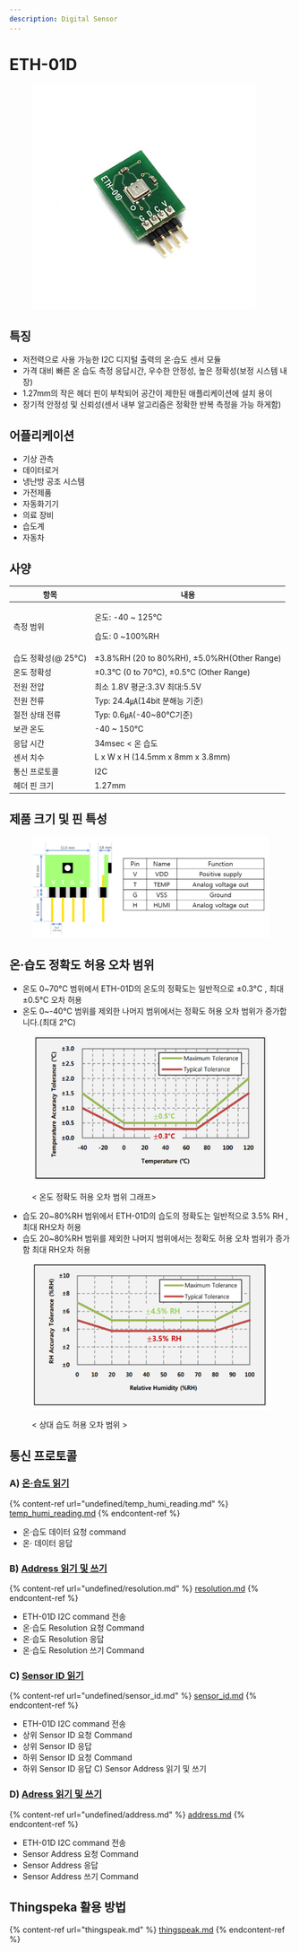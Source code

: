 ```yaml
---
description: Digital Sensor
---
```


# ETH-01D

<figure><img src="../../../.gitbook/assets/temp&#x26;humi/ETH-01D/eth-01d_main_pic.jpg" alt=""><figcaption></figcaption></figure>

## 특징

* 저전력으로 사용 가능한 I2C 디지털 출력의 온·습도 센서 모듈
* 가격 대비 빠른 온 습도 측정 응답시간, 우수한 안정성, 높은 정확성(보정 시스템 내장)
* 1.27mm의 작은 헤더 핀이 부착되어 공간이 제한된 애플리케이션에 설치 용이
* 장기적 안정성 및 신뢰성(센서 내부 알고리즘은 정확한 반복 측정을 가능 하게함)

## 어플리케이션

* 기상 관측
* 데이터로거
* 냉난방 공조 시스템
* 가전제품
* 자동화기기
* 의료 장비
* 습도계
* 자동차

## 사양 <a href="#_toc127806955" id="_toc127806955"></a>

| 항목             | 내용                                          |
| -------------- | ------------------------------------------- |
| 측정 범위          | <p>온도: -40 ~ 125℃</p><p>습도: 0 ~100%RH</p>   |
| 습도 정확성(@ 25°C) | ±3.8%RH (20 to 80%RH), ±5.0%RH(Other Range) |
| 온도 정확성         | ±0.3°C (0 to 70°C), ±0.5°C (Other Range)    |
| 전원 전압          | 최소 1.8V 평균:3.3V 최대:5.5V                     |
| 전원 전류          | Typ: 24.4㎂(14bit 분해능 기준)                    |
| 절전 상태 전류       | Typ: 0.6㎂(-40\~80℃기준)                       |
| 보관 온도          | -40 \~ 150°C                                |
| 응답 시간          | 34msec < 온 습도                               |
| 센서 치수          | L x W x H (14.5mm x 8mm x 3.8mm)            |
| 통신 프로토콜        | I2C                                         |
| 헤더 핀 크기        | 1.27mm                                      |

## 제품 크기 및 핀 특성 <a href="#_toc127806956" id="_toc127806956"></a>

<figure><img src="../../../.gitbook/assets/temp&#x26;humi/ETH-01DV/eth_01dv_Main_spec.PNG" alt=""><figcaption></figcaption></figure>

## 온·습도 정확도 허용 오차 범위 <a href="#_toc127806957" id="_toc127806957"></a>

* 온도 0\~70°C 범위에서 ETH-01D의 온도의 정확도는 일반적으로 ±0.3°C , 최대 ±0.5°C 오차 허용
* 온도 0\~-40°C 범위를 제외한 나머지 범위에서는 정확도 허용 오차 범위가 증가합니다.(최대 2°C)

<figure><img src="../../../.gitbook/assets/temp&#x26;humi/ETH-01D/eth-01d_temp_graph.PNG" alt=""><figcaption><p>&#x3C; 온도 정확도 허용 오차 범위 그래프></p></figcaption></figure>

* 습도 20\~80%RH 범위에서 ETH-01D의 습도의 정확도는 일반적으로 3.5% RH , 최대 RH오차 허용
* 습도 20\~80%RH 범위를 제외한 나머지 범위에서는 정확도 허용 오차 범위가 증가함 최대 RH오차 허용

<figure><img src="../../../.gitbook/assets/temp&#x26;humi/ETH-01D/eth-01d_humi_graph.PNG" alt=""><figcaption><p>&#x3C; 상대 습도 허용 오차 범위 ></p></figcaption></figure>

## 통신 프로토콜

### A) [온·습도 읽기](https://app.gitbook.com/o/Kf02NeqxuSI0LF2rYZKc/s/8USAZVpjShlBinaURjim/\~/changes/13/product-document/temp\_humi/eth\_01d/undefined/temp\_humi\_reading)

{% content-ref url="undefined/temp_humi_reading.md" %}
[temp\_humi\_reading.md](undefined/temp\_humi\_reading.md)
{% endcontent-ref %}

* 온·습도 데이터 요청 command
* 온· 데이터 응답

### B) [Address 읽기 및 쓰기](https://app.gitbook.com/o/Kf02NeqxuSI0LF2rYZKc/s/8USAZVpjShlBinaURjim/\~/changes/13/product-document/temp\_humi/eth\_01d/undefined/address)

{% content-ref url="undefined/resolution.md" %}
[resolution.md](undefined/resolution.md)
{% endcontent-ref %}

* ETH-01D I2C command 전송
* 온·습도 Resolution 요청 Command
* 온·습도 Resolution 응답
* 온·습도 Resolution 쓰기 Command

### C) [Sensor ID 읽기](undefined/sensor\_id.md)

{% content-ref url="undefined/sensor_id.md" %}
[sensor\_id.md](undefined/sensor\_id.md)
{% endcontent-ref %}

* ETH-01D I2C command 전송
* 상위 Sensor ID 요청 Command
* 상위 Sensor ID 응답
* 하위 Sensor ID 요청 Command
* 하위 Sensor ID 응답 C) Sensor Address 읽기 및 쓰기

### D) [Adress 읽기 및 쓰기](undefined/address.md)

{% content-ref url="undefined/address.md" %}
[address.md](undefined/address.md)
{% endcontent-ref %}

* ETH-01D I2C command 전송
* Sensor Address 요청 Command
* Sensor Address 응답
* Sensor Address 쓰기 Command

## Thingspeka 활용 방법

{% content-ref url="thingspeak.md" %}
[thingspeak.md](thingspeak.md)
{% endcontent-ref %}
